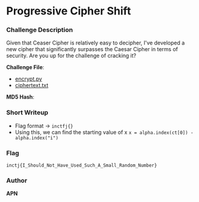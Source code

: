 # Progressive Cipher Shift

### Challenge Description

Given that Ceaser Cipher is relatively easy to decipher, I've developed a new cipher that significantly surpasses the Caesar Cipher in terms of security. Are you up for the challenge of cracking it?

**Challenge File**:
+ [encrypt.py](./handout/Progressive_Cipher_Shift/src/encrypt.py)
+ [ciphertext.txt](./handout/Progressive_Cipher_Shift/src/ciphertext.txt)

**MD5 Hash**: 

### Short Writeup

+ Flag format -> `inctfj{}`
+ Using this, we can find the starting value of x `x = alpha.index(ct[0]) - alpha.index("i")`

### Flag

`inctj{I_Should_Not_Have_Used_Such_A_Small_Random_Number}`

### Author

**APN**